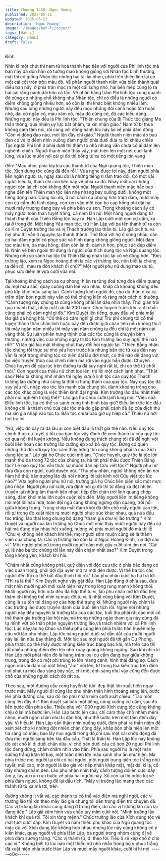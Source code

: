 ```yaml
---
title: Chương 1430: Ngọc Hoàng
published: 2025-05-22
updated: 2025-05-22
description: 'Ngọc Hoàng'
image: '/images/han-li/cover/'
tags: [HanLi]
category: HanLi
draft: false
---
```


Đỉnh

Nhìn kĩ một chút thì nam tử hoá thành hạc tiên với người của Phi
linh tộc mà ban nãy đã đón hắn có tướng mạo không giống với
Nhân tộc bình thường, mặt thì có giống Nhân tộc nhưng hai tai lại
nhọn, phía trên thiên linh lại có một cái cột tròn tròn màu đỏ.
Về phần người thanh niên vừa biến thành quái điểu ban nãy, ở
phía trán mọc ra một cái sừng nhỏ, hai bên mép cũng lộ ra hai cái
răng nanh dài hơn cả tấc.
Về phần hàng trăm Phi linh tộc xung quanh đó cũng có những
chỗ không như Nhân tộc, chỉ có điều là những người có điểm
không giống nhiều hơn, số còn lại thì khác biệt không nhiều lắm.
Nhưng sau lưng những người này đều mọc những đôi cánh hoặc
lớn hoặc nhỏ, dài có ngắn có, màu xám có, màu đỏ cũng có, đủ
các kiểu dáng.
Những người này đều là Phi linh tộc.
"Thiên chung của Bị Thức tộc giáng Ma thần thông, quả nhiên uy
lực bất phàm, ta xin nhận giáo." Nam tử bị thua không cam tâm
nói, rồi cùng với đồng hành lúc nãy lui về phía đám đông.
"Còn vị đồng đạo nào, mời lên đây chỉ giáo." Người thanh niên
mặc áo bào đen có vẻ lơ đễnh nhìn xuống đám người phía dưới
đưa ra lời khiêu chiến.
Tộc người Phi linh ở phía dưới thì thầm to nhỏ nhưng vẫn chưa
có ai dám lên nghênh chiến.
Người thanh niên thấy vậy, mặt hiện lên một nét cười lạnh lùng,
vừa lúc muốn nói cái gì đó thì bỗng từ xa có một tiếng lớn vang

đến: "Mau nhìn, phía tây kia các thánh tử của Ngũ quang tộc,
Thiên man tộc, Xích dung tộc cũng đã đến rồi."
Vừa nghe được lời này, đám người phía liền ngẩn người ra, ngay
sau đó là những tiếng rì rầm trao đổi.
Có một vài người hiếu kì, thậm chí còn liền bay về phía xa đó.
Nháy mắt cái những người còn lại chỉ còn không đến một nửa.
Người thanh niên mặc hắc bào nghe đến tên Thiên man tộc liền
nhẹ nhàng bay xuống dưới, không một tiếng động nào.
Cùng lúc đó, ở nơi cách cự phong hơn trăm dặm, mười mấy con
cự cầm đủ hình dáng, còn xen vào một con bọ cạp hồng phi dài
hai mươi mấy trượng đang bay về phía bên cự sơn.
Trong khoảng cách ấy có mấy người toàn thân tuyết trắng, cả
nam lẫn nữ. Một hàng người đang từ thánh thành của Thiên Bằng
tộc bay ra.
Hàn Lập cưỡi một con cự cầm, xá tại ở trong đó.
Một hàng Yêu man tộc, trừ Hàn Lập với ba tên thánh tử ra còn có
Kim Duyệt trưởng lão và vị Thạch trưởng lão thần bí.
Lão giả xích tu và mỹ phụ thì vẫn ở nguyên tại thánh thành.
Thử Đoá với họ ở cùng nhau, còn có hai đám người có phục sức
và hình dạng không giống người.
Một đám tóc màu tím, da màu hồng, đám còn lại thì cánh ít hơn,
phục sức đẹp diễm lệ.
Nhìn vẻ bên ngoài thì đúng là người của Xích dung tộc và Ngũ
quang tộc. Nhưng nếu so sánh hai tộc thì Thiên Bằng nhân tộc lại
có vẻ đông hơn.
"Kim trưởng lão, xem ra Ngọc hoàng đỉnh là các vị trưởng lão, nên
biết là chúng ta đến rồi, mau ra đón khách đi chứ?" Một người
phụ nữ dung mạo ưu tú, phục sức diễm lệ vừa cười vừa nói.

Tại khoảng không cách xa cự phong, hiện ra từng đoá từng đoá
diễm quang đủ mọi màu sắc, quay cuồng đan loé vào nhau, khắp
cả khoảng không đều phủ lớp khói màu sáng lạn.
Cảnh tượng kinh người đó, cho dù thân ở xa cả trăm dặm bọn
người này vẫn có thể chứng kiến rõ ràng một cách dị thường.
"Cảnh tượng này chúng ta cũng không phải lần đầu nhìn thấy.
Thời gian trôi qua nhanh thật, nháy mắt cái đã 300 năm. Chúc
huynh trước khi ra đi chắc cũng phải có cảm nghĩ gì đó." Kim
Duyệt lên tiếng, quay đầu về phía mấy lão giả da hồng hỏi.
"Có thể có cảm nghĩ gì chứ! Trừ phi chúng tôi có thể luyện thành
thân chân linh hoặc bay đến được giới chân tiên nếu không thì ít
thì mấy ngàn năm nhiều thì mấy vạn năm chúng ta đều chỉ là một
nắm cát vàng thôi. Sự luân phiên hưng thịnh của các tộc cũng là
chuyện bình thường, những việc của những ngày trước Kim
trưởng lão suy nghĩ thế nào rồi?" Vị lão giả kia mặt không chút
thay đổi hỏi ngược lại.
"Thiên Bằng nhân tộc chúng tôi thực sự nhỏ yếu hơn trước kia
nhưng bản tộc từ xưa đến nay vẫn là một trong những tộc có niên
đại lâu đời nhất, có thể nào dễ dàng vứt bỏ việc truyền thừa của
chính mình mà rơi vào ngực hắn được. Chuỵên Chúc huynh đề
cập lúc trên đường ta đã suy nghĩ rất kĩ, chỉ có thể từ chối thôi."
Con ngươi của thiếu nữ chợt loé lên, trả lời một cách lạnh nhạt.
"Thật sao? Nếu ta không nhớ nhầm thì ngày xưa ô linh tộc của
quý tộc Thạch trưởng lão dường như cũng là thời kì hưng thịnh
của quý tộc. Nay quý tộc đã suy yếu rồi, nhập vào tộc lớn mạnh
của chúng tôi, dành khoảng trống cho các tộc khác,cũng là việc
thiên kinh đại nghĩa. Kim trưởng lão đâu nhất thiết phải nói
nghiêm trọng thế?" Lão giả họ Chúc cười lạnh lung nói.
"Việc của Điểu linh tộc, há có thể so sánh cùng tình hình bây giờ?
Điểu linh tộc lúc đầu không chỉ là thánh chủ của các tộc mà do
gặp phải cảnh đè áp của địch thủ mà xin gia nhập vào tộc ta. Bản
tộc chưa bao giờ uy hiếp cả." Thiếu nữ hời hợt trả lời.

"Hừ, việc đó xảy ra đã lâu ai còn biết đâu là thật giả thế nào. Nếu
quý tộc chính thức cự tuyệt ý tốt của bản tộc vậy đành để xem
thánh tử của quý tộc có qua nổi thí luyện không. Nếu không đừng
trách chúng tôi đã đề nghị với buổi liên hoan các trưởng lão
cưỡng ép xoá bỏ quý tộc. Đừng có quên những thứ đối với quý
tộc cảm thấy hứng thú cũng không phải là của Xích dung tộc ta."
Lão giả họ Chúc cười mờ ám.
"Chúc huynh, quý tộc là tộc lớn mạnh thứ ba trong 72 tộc của
chúng ta, hà tất phải thâu được Thiên Bằng tộc? Lẽ nào quý tộc
vẫn thực sự muốn đàn áp Cửu việt tộc?" Người phụ nữ đưa đưa
con người, cười duyên nói.
"Thu phu nhân, ngươi không nên ăn nói hàm hồ thế, bản trưởng
lão đã nói những lời bất kính với Cửu việt tộc lúc nào?" Vừa nghe
người phụ nữ nói, trưởng giả họ Chúc liền biến sắc một mực phủ
nhận.
Người phụ nữ cười,vừa định nói gì đó thì từ đằng xa đột nhiên
truyền lại những âm thanh tiên nhạc, tiếp đến chân trời linh quang
chớp sáng, đám khói màu lớn cuồn cuộn kéo đến.
Mấy người liền im tiếng không nói một lời nào nữa, toàn đội ngũ
càng không ngừng độn quang, trôi nổi giữa không trung.
Trong chớp mắt đám khói đã đến chỗ mấy người cao lớn, rồi từ
trong đó xuất hiện ra mười người phục sức khác nhau, quá nửa
đều tóc trắng, lão thái long chung bộ dạng "tham gia chư vị lão
trưởng." Kim Duyệt và người của lão trưởng họ Chúc mới nhìn
thấy mười người này đều sợ hãi mà đứng dậy nhảy hết xuống,
hướng về phía mười người đó mà thi lễ.
"Chư vị không nên khách khí thế, mọi người sớm muộn cũng sẽ là
thành viên của chúng ta. Các vị trưởng lão còn lại ở Ngọc Hoàng
Đỉnh, xin đợi các vị." Một người phụ nữ trong mười người cầm
một gậy cười tủm tỉm nói.
"Cái gì, lẽ nào ba tộc chúng tôi lần này đến chậm nhất sao?" Kim
Duyệt trong lòng không yên, khách khí hỏi.

"Chậm nhất cũng không phải, quỷ diện với độc cưu tộc ở phía bắc
đang có việc quan trọng, phải đợi địa uyên mở ra mới đến được.
Vì thế ba tộc các người đến thì có thể bắt đầu thịnh hội rồi." Lão
phu nhân cười ha ha trả lời.
"Thì ra là thế." Kim Duyệt nghe vậy gật đầu.
Hàn Lập đứng ở phía sau, đưa mắt nhìn mười người mới xuất
hiện này trong lòng rung mạnh không thôi.
Mười người này hơn nửa đều đã hợp thể tu vi, lão phu nhân mở
lời đầu tiên, thậm chí không thể nhìn ra mực độ tu vi, ít nhất cũng
bằng với Kim Duyệt, cũng là sự tồn tại đáng sợ của hợp thể trung
kì.
Những người này chính là các trưởng lão được truyền danh của
buổi liên tịch rồi.
Nghe nói những người này đều nguyên là trưởng lão của các tộc,
tuổi thọ phải rất cao mới có thể tham gia trưởng lão hội này,mà
trong những ngày tham gia này cũng đã tự mình vứt bỏ thân phận
nguyên trưởng lão,và trách nhiệm với cả Phi linh tộc.
Lúc này,lão họ Chúc và thiếu phụ cũng lên phía trước hàn huyên
mấy câu với lão phu nhân. Lập tức hàng người dưới sự dẫn dắt
của mười người này lại lần nữa bay thẳng đi.
Một lúc sau,mọi người đã tới gần Cự Phong, phía trước có thể
thấy được những kiến trúc bang bạc khí, mà trên cao thì rất nhiều
những điểm đen lớn nhỏ xoay quang không ngừng.
Sau khi nhìn kĩ Hàn Lập mới phát hiện đó là hàng trăm loại cự
cầm đang bay giữa không trung, trong đó có một phi trùng to lớn
mang cánh, hình thái đáng sợ.
Cách ngọn núi vài dặm có một tiếng "ầm" nổi lên, từ trong toà
kiến trúc trên đỉnh núi phát ra một đạo sáng bảy sắc, chỉ một ánh
sáng như vậy cũng đến được chỗ của những người cách đó rất
xa.

Theo sau, một đường cầu cong huyến lệ tươi đẹp thật lớn xuất
hiện ngay trước mắt.
Mấy người đi cùng lão phu nhân thân hình thoáng sáng lên, bước
lên phía đường cầu, sau đó lão phu nhân mỉm cười xuất chiêu.
"Tao môn cũng lên đây đi." Kim duyệt sai bảo một tiếng, cũng
xuống cự cầm, sau đó liền bước đến phía cầu.
Thiếu phụ với 1000 người Xích dung tộc cũng không chịu ở lại mà
bước lên.
Hàn Lập bước lên cầu, chỉ cảm thấy chỗ nhẫm mềm nhũn, mười
ngón chân như bị đàn hồi, như thể bước trên một tấm đệm dày
vậy.
Vì hiếu kì, Hàn Lập cẩn thận nhìn xuống dưới, định phát ra thần
niệm để xem xét cho kĩ những đột nhiên chân động đậy, khắp bốn
phía hiện lên một tia sáng có màu, bao lấy mọi người trong đó,chỉ
sau một cái chớp động đã đưa mọi người sang bên kia đầu cầu.
Thật là thần kì.
Hàn Lập lúc này không dò xét chỗ kì dị dưới chân nữa, vì chỗ bên
dưới cầu có hơn 20 người Phi linh tộc đang đứng, chầm chằm
nhìn vào hắn.
Phía sau người họ là một màn sương trắng lượn lờ bay, một toàn
điện lớn màu xanh như ẩn như hiện.
Mà phía trước mọi người lại chỉ có hai người, một người trung
niên tóc trắng như tuyết, mũi cao, một người là lão giả với nếp
nhăn khắp mặt, mặt dài kì lạ, cổ đầy những chấm đen.
Lão phu nhân nhìn thấy cảnh tượng đóliền cười đầy ám ý, tay áo
run run bước về phía hai người này. Số còn lại thì bước lùi về
phía đám người, không để lại dấu tích.
"Mấy vị trưởng lão mang theo các thánh tử từ xa mà tới, trên

đường không ít vất vả, các thánh tử có thể vào điện mà nghỉ ngơi,
các vị trưởng lão thì xin theo mấy lão gia chúng tôi đến trong điện
trò chuyện đã. Các vị trưởng lão khác cũng đang ở trong điện, do
các vị trưởng lão còn lại đang tiếp." Lão giả xăm hình vừa chắp
tay mỉm cười nói.
"Minh trưởng lão khách khí quá rồi. Tôi xin tòng mệnh." Chúc
trưởng lão của Xích dung tộc vẻ mặt tươi cười đáp.
Kim Duyệt và năm thiếu phụ khác của Ngũ quang tộc mặc dù với
Xích dung tộc không hợp nhau nhưng lúc này cũng không có ý
kiến khác, quay người về phía Hàn Lập, ba người trong nhóm
cùng đi về phía đám sương trắng.
"Các vị thánh tử, đi theo tôi. Tiểu tì sẽ xếp chỗ ở cho các vị."
Không biết từ lúc nào một thiếu nữ nhỏ nhắn trong bộ y phục
trắng đã xuật hiện phía trước Hàn Lập và mười mấy người khác,
cười hi hi nói.
------oOo------
